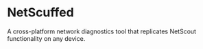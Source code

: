 # NetScuffed
 A cross-platform network diagnostics tool that replicates NetScout functionality on any device.
